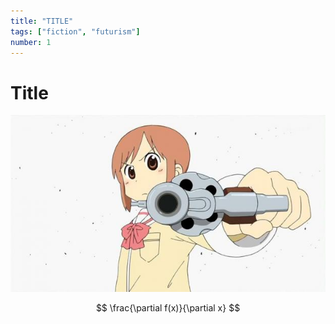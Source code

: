```yaml
---
title: "TITLE"
tags: ["fiction", "futurism"]
number: 1
---
```


# Title

![image](../images/gungirl.jpg)

$$ \frac{\partial f(x)}{\partial x} $$
